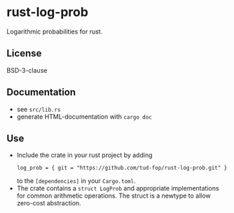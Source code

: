 # rust-log-prob
Logarithmic probabilities for rust.

## License

BSD-3-clause

## Documentation
* see `src/lib.rs`
* generate HTML-documentation with `cargo doc`

## Use
* Include the crate in your rust project by adding
  ```
  log_prob = { git = "https://github.com/tud-fop/rust-log-prob.git" }
  ```
  to the `[dependencies]` in your `Cargo.toml`.
* The crate contains a `struct LogProb` and appropriate implementations for common arithmetic operations.  The struct is a newtype to allow zero-cost abstraction.
